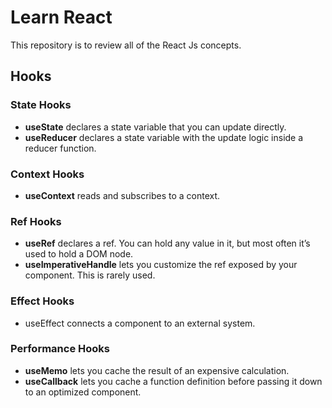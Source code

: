 # Learn React

This repository is to review all of the React Js concepts.



## Hooks
### State Hooks
* **useState** declares a state variable that you can update directly.
* **useReducer** declares a state variable with the update logic inside a reducer function.

### Context Hooks
* **useContext** reads and subscribes to a context.

### Ref Hooks
* **useRef** declares a ref. You can hold any value in it, but most often it’s used to hold a DOM node.
* **useImperativeHandle** lets you customize the ref exposed by your component. This is rarely used.

### Effect Hooks
* useEffect connects a component to an external system.

### Performance Hooks
* **useMemo** lets you cache the result of an expensive calculation.
* **useCallback** lets you cache a function definition before passing it down to an optimized component.